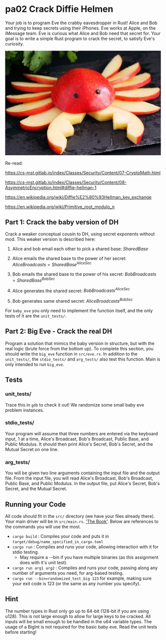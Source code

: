 # pa02 Crack Diffie Helmen
Your job is to program Eve the crabby eavesdropper in Rust!
Alice and Bob and trying to keep secrets using their iPhones.
Eve works at Apple, on the iMessage team.
Eve is curious what Alice and Bob need that secret for.
Your goal is to write a simple Rust program to crack the secret, to satisfy Eve's curiosity.

![](crabby_apple.jpg)

Re-read:

https://cs-mst.gitlab.io/index/Classes/Security/Content/07-CryptoMath.html

https://cs-mst.gitlab.io/index/Classes/Security/Content/08-AsymmetricEncryption.html#diffie-hellman-1

https://en.wikipedia.org/wiki/Diffie%E2%80%93Hellman_key_exchange

https://en.wikipedia.org/wiki/Primitive_root_modulo_n


## Part 1: Crack the baby version of DH
Crack a weaker conceptual cousin to DH, using secret exponents without mod.
This weaker version is described here:

1. Alice and bob email each other to pick a shared base:
$`SharedBase`$

2. Alice emails the shared base to the power of her secret:
$`AliceBroadcasts = SharedBase^{AliceSec}`$

3. Bob emails the shared base to the power of his secret:
$`BobBroadcasts = SharedBase^{BobSec}`$

4. Alice generates the shared secret:
$`BobBroadcasts^{AliceSec}`$

5. Bob generates same shared secret:
$`AliceBroadcasts^{BobSec}`$

For `baby_eve` you only need to implement the function itself,
and the only tests of it are the `unit_tests/`.

## Part 2: Big Eve - Crack the real DH
Program a solution that mimics the baby version in structure,
but with the real logic (brute force from the bottom up).
To complete this section, you should write the `big_eve` function in `src/eve.rs`.
In addition to the `unit_tests/`,
the `stdio_tests/` and `arg_tests/` also test this function.
Main is only intended to run `big_eve`.

## Tests

### unit\_tests/
Trace this in `gdb` to check it out!
We randomize some small baby eve problem instances.

### stdio\_tests/
Your program will assume that three numbers are entered via the keyboard input, 
1 at a time, Alice's Broadcast, Bob's Broadcast, Public Base, and Public Modulus.
It should then print Alice's Secret, Bob's Secret, and the Mutual Secret on one line.

### arg\_tests/
You will be given two line arguments containing the input file and the output file.
From the input file, you will read Alice's Broadcast, Bob's Broadcast, Public Base, and Public Modulus.
In the output file, put Alice's Secret, Bob's Secret, and the Mutual Secret.

## Running your Code
All code should fit in the `src/` directory (we have your files already there).
Your main driver will be in `src/main.rs`.
['The Book'](https://doc.rust-lang.org/book/ch01-03-hello-cargo.html).
Below are references to the commands you will use the most.

- `cargo build` : Compiles your code and puts it in `target/debug/name_specified_in_cargo.toml`
- `cargo run` : Compiles and runs your code, allowing interaction with it for stdio testing.
    - May require a --bin if you have multiple binaries (as this assignment does with it's unit test).
- `cargo run arg1 arg2` : Compiles and runs your code, passing along any number of arguments you need, for arg-based testing.
- `cargo run --bin=randomized_test_big 123` for example, making sure your exit code is 123 (or the same as any number you specify).

## Hint
The number types in Rust only go up to 64-bit (128-bit if you are using u128).
This is not large enough to allow for large keys to be cracked.
All inputs will be small enough to be handled in the u64 variable types.
The usage of a BigInt is not required for the basic baby eve.
Read the unit tests before starting!
